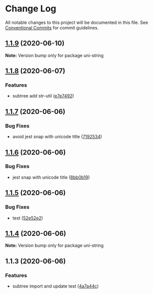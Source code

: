 # Change Log

All notable changes to this project will be documented in this file.
See [Conventional Commits](https://conventionalcommits.org) for commit guidelines.

## [1.1.9](https://github.com/bluelovers/ws-string/compare/uni-string@1.1.8...uni-string@1.1.9) (2020-06-10)

**Note:** Version bump only for package uni-string





## [1.1.8](https://github.com/bluelovers/ws-string/compare/uni-string@1.1.7...uni-string@1.1.8) (2020-06-07)


### Features

* subtree add str-util ([e7e7492](https://github.com/bluelovers/ws-string/commit/e7e74928ab4dd8e36caf5cebffe43f5d19a50b4e))





## [1.1.7](https://github.com/bluelovers/ws-string/compare/uni-string@1.1.6...uni-string@1.1.7) (2020-06-06)


### Bug Fixes

* avoid jest snap with unicode title ([7192534](https://github.com/bluelovers/ws-string/commit/7192534e7e379c154397452f2c40981481198d44))





## [1.1.6](https://github.com/bluelovers/ws-string/compare/uni-string@1.1.5...uni-string@1.1.6) (2020-06-06)


### Bug Fixes

* jest snap with unicode title ([8bb0b19](https://github.com/bluelovers/ws-string/commit/8bb0b19987306f0807f198c1d5bd41b0ba3a39ce))





## [1.1.5](https://github.com/bluelovers/ws-string/compare/uni-string@1.1.4...uni-string@1.1.5) (2020-06-06)


### Bug Fixes

* test ([52e52e2](https://github.com/bluelovers/ws-string/commit/52e52e2b3822c3a0894228cbb8f25a9c3c2c9498))





## [1.1.4](https://github.com/bluelovers/ws-string/compare/uni-string@1.1.3...uni-string@1.1.4) (2020-06-06)

**Note:** Version bump only for package uni-string





## 1.1.3 (2020-06-06)


### Features

* subtree import and update test ([4a7a44c](https://github.com/bluelovers/ws-string/commit/4a7a44cdeeee0ad3197e1c2171d01a9f213c4e64))
